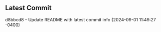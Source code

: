 
## Latest Commit
d8bbcd8 - Update README with latest commit info (2024-09-01 11:49:27 -0400) <Yunxi-Zhou>
